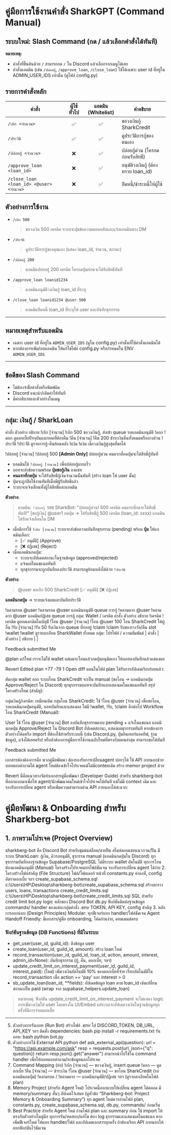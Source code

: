 # คู่มือการใช้งานคำสั่ง SharkGPT (Command Manual)

## ระบบใหม่: Slash Command (กด / แล้วเลือกคำสั่งได้ทันที)

**หมายเหตุ:**
- คำสั่งที่ขึ้นต้นด้วย `/` สามารถกด `/` ใน Discord แล้วเลือกจากเมนูได้เลย
- คำสั่งแอดมิน (เช่น `/ปล่อยกู้`, `/approve_loan`, `/close_loan`) ใช้ได้เฉพาะ user id ที่อยู่ใน ADMIN_USER_IDS เท่านั้น (ดูไฟล์ config.py)

## รายการคำสั่งหลัก

| คำสั่ง             | ผู้ใช้ทั่วไป | แอดมิน (Whitelist) | คำอธิบาย |
|--------------------|:------------:|:------------------:|-----------|
| `/เบิก <จำนวน>`      | ✅           | ✅                 | ขอวงเงินกู้ SharkCredit |
| `/ประวัติ`          | ✅           | ✅                 | ดูประวัติการกู้ของตนเอง |
| `/ปล่อยกู้ <จำนวน>`  | ❌           | ✅                 | ปล่อยกู้ด่วน (ใครกดก่อนรับสิทธิ์) |
| `/approve_loan <loan_id>` | ❌      | ✅                 | อนุมัติวงเงินกู้ (ต้องทราบ loan_id) |
| `/close_loan <loan_id> <@user> <จำนวน>` | ❌ | ✅ | ปิดหนี้/ชำระหนี้ให้ผู้ใช้ |


## ตัวอย่างการใช้งาน

- `/เบิก 500`
  > ขอวงเงิน 500 เครดิต ระบบจะสุ่มข้อความตอบกลับและแจ้งแอดมินทาง DM
- `/ประวัติ`
  > ดูประวัติการกู้ของคุณเอง (แสดง loan_id, จำนวน, สถานะ)
- `/ปล่อยกู้ 200`
  > แอดมินปล่อยกู้ 200 เครดิต ใครกดปุ่มก่อนจะได้รับสิทธิ์ทันที
- `/approve_loan loanid1234`
  > แอดมินอนุมัติวงเงินกู้ loan_id ที่ระบุ
- `/close_loan loanid1234 @user 500`
  > แอดมินปิดหนี้ loan_id ที่ระบุให้ user และบันทึกธุรกรรม

---

## หมายเหตุสำหรับแอดมิน
- เฉพาะ user id ที่อยู่ใน `ADMIN_USER_IDS` (ดูใน config.py) เท่านั้นที่ใช้คำสั่งแอดมินได้
- หากต้องการเพิ่ม/ลบแอดมิน ให้แก้ไขไฟล์ config.py หรือกำหนดใน ENV `ADMIN_USER_IDS`

---

## ข้อดีของ Slash Command
- ไม่ต้องจำชื่อคำสั่งหรือพิมพ์ผิด
- Discord แนะนำ/เติมคำให้ทันที
- มีคำอธิบายและตัวอย่างในเมนู

---


## กลุ่ม: เงินกู้ / SharkLoan
คำสั่ง    ตัวอย่าง    อธิบาย 
!เบิก [จำนวน]    !เบิก 500    ขอวงเงินกู้, ส่งเข้า queue รอแอดมินอนุมัติ
!ดอก    !ดอก    ดูดอกเบี้ยปัจจุบันและยอดที่ต้องคืน
!คืน [จำนวน]    !คืน 200    ชำระเงินคืนทั้งหมดหรือบางส่วน
!ประวัติ    !ประวัติ    ดูรายการกู้-คืนย้อนหลัง
!แง้ม    !แง้ม    เช็กวงเงินกู้สูงสุดที่ขอได้

!ปล่อยกู้ [จำนวน]    !ปล่อยกู้ 500    **[Admin Only]** ปล่อยกู้ด่วน คนแรกที่กดปุ่มจะได้สิทธิ์กู้ทันที

- แอดมินใช้ `!ปล่อยกู้ [จำนวน]` เพื่อปล่อยกู้แบบเร็ว
- บอทจะส่งข้อความพร้อม **ปุ่มขอกู้เงิน** ลงแชท
- **คนแรกที่กดปุ่ม** จะได้รับสิทธิ์กู้เงินจำนวนนั้นทันที (สร้าง loan ให้ user นั้น)
- ปุ่มจะถูกปิดใช้งานทันทีเมื่อมีผู้รับสิทธิ์แล้ว
- ระบบจะแจ้งเตือนทั้งผู้ได้สิทธิ์และแอดมิน

**ตัวอย่าง:**
> แอดมิน: `!ปล่อยกู้ 500`
> SharkBot: "ปล่อยกู้ด่วน! 500 เครดิต คนแรกที่กดจะได้สิทธิ์ทันที!" [ขอกู้เงิน]
> @user1 กดปุ่ม → ได้รับสิทธิ์กู้ 500 เครดิต (loan_id: xxxx)
> แอดมินได้รับแจ้งเตือนใน DM


- เมื่อมีการใช้ `!เบิก [จำนวน]` ระบบจะส่งข้อความบันทึกธุรกรรม (pending) พร้อม **ปุ่ม** ให้แอดมินเลือก:
    - [✅ อนุมัติ] (Approve)
    - [❌ ปฏิเสธ] (Reject)
- เมื่อแอดมินกดปุ่ม:
    - ระบบจะอัปเดตสถานะในฐานข้อมูล (approved/rejected)
    - แจ้งผลในแชแนลทันที
    - ทุกธุรกรรมจะถูกบันทึกลงประวัติ สามารถดูย้อนหลังได้ด้วย `!ประวัติ`

**ตัวอย่าง:**
> @user ขอเบิก 500 SharkCredit
> [✅ อนุมัติ] [❌ ปฏิเสธ]

**แอดมินกดปุ่ม** → ระบบแจ้งผลและบันทึกประวัติ

!หลามรอด @user    !หลามรอด @user    แอดมินอนุมัติ queue การกู้
!หลามดาก @user    !หลามดาก @user    แอดมินปฏิเสธ queue การกู้
กลุ่ม: Wallet / เครดิต
คำสั่ง    ตัวอย่าง    อธิบาย
!เครดิต    !เครดิต    ดูยอดเครดิตในบัญชี
!โอน @user [จำนวน]    !โอน @user 100    โอน SharkCredit ให้ผู้อื่น
!รับ [จำนวน]    !รับ 50    รับเงินจาก queue ที่รออยู่
!claim    !claim    รับของรางวัล/คืน slot
!wallet    !wallet    ดูรายละเอียด SharkWallet ทั้งหมด
กลุ่ม: โปรไฟล์ / ความสัมพันธ์
| คำสั่ง | ตัวอย่าง | อธิบาย | |

Feedback submitted
Me

@plan แก้ใหม่ เราจะไม่ใช้ wallet แต่ผมจะโอนแล้วกดปุ่มอนุมิตเอง ให้บอทลงบันทึกแล้วแสดงผล

Revert
Edited
plan
+77
-79
 1
Open diff
แผนในไฟล์ plan ได้รับการอัปเดตเรียบร้อยแล้ว:

ตัดกลุ่ม wallet ออก
ระบบโอน SharkCredit จะเป็น manual (ขอโอน → แอดมินกดปุ่ม Approve/Reject ใน Discord)
ทุกธุรกรรมบอทจะบันทึกและแสดงผลในแชแนลทันที
สรุปโครงสร้างใหม่ (สำคัญ):

กลุ่มเงินกู้/เครดิต: เหมือนเดิม
กลุ่มโอน SharkCredit: ใช้ !โอน @user [จำนวน] เพื่อขอโอน, รอแอดมินกดปุ่มอนุมัติ, บอทบันทึกและแสดงผล
ไม่มี !wallet, !รับ, !claim อีกต่อไป
Workflow โอน SharkCredit (Manual):

User ใช้ !โอน @user [จำนวน]
Bot ลงบันทึกธุรกรรมแบบ pending + แจ้งในแชแนล
แอดมินกดปุ่ม Approve/Reject ใน Discord
Bot อัปเดตสถานะ, แสดงผลธุรกรรมทันที
หากต้องการตัวอย่างโค้ดหรือ import ที่ต้องใช้สำหรับระบบนี้ (เช่น Discord.py, ปุ่มอินเทอร์แอคทีฟ, ฐานข้อมูล), แจ้งได้เลยครับ!
หรือถ้าต้องการคู่มือการใช้งานฉบับใหม่ที่ตรงกับแผนล่าสุด สามารถขอได้ทันที

Feedback submitted
Me

เอกสารต้องต้องการคือ พวกคู่มือพัตณา ต้องรองรับการเปลี่ยนagent บ่อยๆได้ ใช้ API ภายนอกช่วยบอทตอบคำถามได้ agent ใหม่ต้องเข้าใจโปรเจคแม้ไม่มีcontexเดิม สร้าง memor project ด้วย

Revert
นี่คือแนวทางจัดทำเอกสารคู่มือพัฒนา (Developer Guide) สำหรับ sharkberg-bot ที่ออกแบบมาเพื่อให้ agent/นักพัฒนาคนใหม่เข้าใจโปรเจคได้ทันที แม้ไม่มี context เดิม และรองรับการเปลี่ยน agent หรือเพิ่มความสามารถผ่าน API ภายนอกได้สะดวก:
# คู่มือพัฒนา & Onboarding สำหรับ Sharkberg-bot

## 1. ภาพรวมโปรเจค (Project Overview)
sharkberg-bot คือ Discord Bot สำหรับชุมชนสล็อต/สายปั่น
สไตล์ตอบแชทแนวกวน/ปั่น
มีระบบ SharkLoan: กู้เงิน, คิวรออนุมัติ, ธุรกรรม manual (แอดมินกดปุ่มใน Discord)
ทุกธุรกรรมบันทึกลงฐานข้อมูล Supabase/PostgreSQL
ไม่มีระบบ wallet อัตโนมัติ ทุกการโอนต้องแอดมินอนุมัติ (Manual)
โครงสร้างโปรเจคแยกไฟล์ชัดเจน รองรับการเปลี่ยน agent ได้ง่าย
2. โครงสร้างไฟล์สำคัญ (File Structure)
ไฟล์/โฟลเดอร์    หน้าที่
constants.py
ค่าคงที่, config อัตราดอกเบี้ย ฯลฯ
create_supabase_schema.sql
c:\Users\HP\Desktop\sharkberg-bot\create_supabase_schema.sql
สร้างตาราง users, loans, transactions
create_credit_limits.sql
c:\Users\HP\Desktop\sharkberg-bot\create_credit_limits.sql
SQL สำหรับ credit limit
bot.py
logic หลักของ Discord Bot
db.py    ฟังก์ชันติดต่อฐานข้อมูล
commands/    handler ของแต่ละกลุ่มคำสั่ง
.env
TOKEN, API KEY, config สำคัญ
3. หลักการออกแบบ (Design Principles)
Modular: ทุกฟีเจอร์แยก handler/ไฟล์ชัดเจน
Agent Handoff Friendly: มีเอกสาร/คู่มือ onboarding, โค้ดอ่านง่าย, คอมเมนต์ครบ
### ฟังก์ชันฐานข้อมูล (DB Functions) ที่มีในระบบ
- get_user(user_id, guild_id): ดึงข้อมูล user
- create_loan(user_id, guild_id, amount): สร้าง loan ใหม่
- record_transaction(user_id, guild_id, loan_id, action, amount, interest, admin_id=None): บันทึกธุรกรรม (กู้, คืน, ดอกเบี้ย, ฯลฯ)
- update_credit_limit_on_interest_payment(user_id, guild_id, interest_paid): (ใหม่) เพิ่มวงเงินอัตโนมัติ 10% ของดอกเบี้ยที่จ่าย เรียกอัตโนมัติใน record_transaction เมื่อ action == 'pay' และ interest > 0
- sb_update_loan(loan_id, **fields): อัปเดตข้อมูล loan ตาม loan_id เช่นเปลี่ยนสถานะเป็น paid (wrap จาก supabase_helpers.update_loan)

> หมายเหตุ: ฟังก์ชัน update_credit_limit_on_interest_payment จะไม่แสดง logic การเพิ่มวงเงินให้ user โดยตรงใน UI/Embed แต่ระบบจะอัปเดตวงเงินในฐานข้อมูลทุกครั้งที่มีการจ่ายดอกเบี้ย

---
5. ตัวอย่างการรันบอท (Run Bot)
สร้างไฟล์ 
.env
 ใส่ DISCORD_TOKEN, DB_URL, API_KEY ฯลฯ
ติดตั้ง dependencies:
bash
pip install -r requirements.txt
รันบอท:
bash
python bot.py
6. ตัวอย่างการใช้ External API
python
def ask_external_api(question):
    url = "https://api.example.com/ask"
    resp = requests.post(url, json={"q": question})
    return resp.json().get("answer")
สามารถนำไปใช้ใน command handler เพื่อให้บอทตอบคำถาม/หาข้อมูลนอกโปรเจค
7. Command Mapping (ย่อ)
!เบิก [จำนวน] — ขอวงเงินกู้, insert queue
!ดอก — ดูดอกเบี้ย
!คืน [จำนวน] — ชำระเงิน
!โอน @user [จำนวน] — ขอโอน SharkCredit (รอแอดมินกดปุ่ม)
!หลามรอด / !หลามดาก — แอดมินอนุมัติ/ปฏิเสธ
ฯลฯ (ดูรายละเอียดในไฟล์ plan)
8. Memory Project (สำหรับ Agent ใหม่)
โปรเจคนี้ออกแบบให้เปลี่ยน agent ได้ตลอด
มี memory/summary สั้นๆ อัปเดตไว้เสมอ (ดูหัวข้อ “Sharkberg-bot: Project Memory & Onboarding Summary”)
ทุก agent ใหม่ควรอ่านไฟล์ plan, constants.py, create_supabase_schema.sql, db.py, commands/ ก่อนเริ่ม
9. Best Practice สำหรับ Agent ใหม่
อ่านไฟล์ plan และ summary ก่อน
ใช้ import ให้ตรงกับตัวอย่างในคู่มือ
ทุกการรัน/ทดสอบ/แก้ไข ต้อง log ธุรกรรมและแสดงผลในแชแนล
หากเพิ่มฟีเจอร์ใหม่ ให้แยก handler/ไฟล์ และอัปเดตเอกสารทุกครั้ง
ถ้าต้องเรียก API ภายนอกให้แยกฟังก์ชันไว้ชัดเจน
